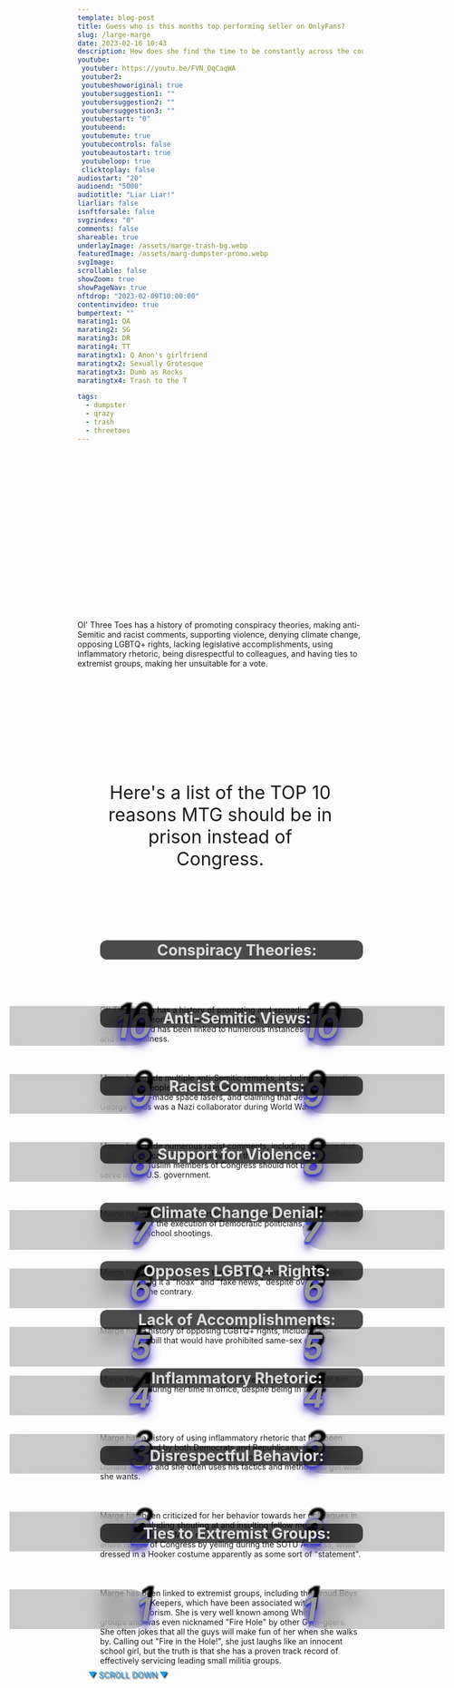 ```yaml
---
template: blog-post
title: Guess who is this months top performing seller on OnlyFans?
slug: /large-marge
date: 2023-02-16 10:43
description: How does she find the time to be constantly across the country AND running a successful front for PPV loans scams? 
youtube:
 youtuber: https://youtu.be/FVN_OqCaqWA
 youtuber2: 
 youtubeshoworiginal: true
 youtubersuggestion1: ""
 youtubersuggestion2: ""
 youtubersuggestion3: ""
 youtubestart: "0"
 youtubeend: 
 youtubemute: true
 youtubecontrols: false
 youtubeautostart: true
 youtubeloop: true
 clicktoplay: false
audiostart: "20"
audioend: "5000"
audiotitle: "Liar Liar!"
liarliar: false
isnftforsale: false
svgzindex: "0"
comments: false
shareable: true
underlayImage: /assets/marge-trash-bg.webp
featuredImage: /assets/marg-dumpster-promo.webp
svgImage: 
scrollable: false
showZoom: true
showPageNav: true
nftdrop: "2023-02-09T10:00:00"
contentinvideo: true
bumpertext: ""
marating1: QA
marating2: SG
marating3: DR
marating4: TT
maratingtx1: Q Anon's girlfriend
maratingtx2: Sexually Grotesque
maratingtx3: Dumb as Rocks
maratingtx4: Trash to the T

tags:
  - dumpster
  - qrazy
  - trash
  - threetoes
---
```


<div style="position:absolute; top:75vh; text-shadow:2px 2px 2px #333; color:#1D9BF0 !important; padding-left:2vw; animation:fadeout 4s forwards; animation-delay:4s;">
▼ SCROLL DOWN ▼
</div>

<div class="contentinside" style="position:relative; aspect-ratio:16/9;  width:100%; border:0px solid white; display:flex; flex-direction:column; justify-content:center;">

<!-- <div class="bubble bubble-bottom-left" style="position:absolute; width:; top:45%; left:15vw; display:flex; justify-content:center;backdrop-filter: blur(6px); font-size:110%;
animation: bubbleBop 12s ease-in;
animation-delay: 6s;
animation-direction: forwards;
animation-iteration-count:2;
opacity:0;">I'm worried about dying, and not becoming a good guy. </div> -->


<div class="bubble bubble-bottom-right" style="position:absolute; width:50vw; top:30%; right:10vw; display:block; justify-content:center; font-size:110%;backdrop-filter: blur(6px);
animation: bubbleBop1 5s ease-in;
animation-delay:2.5s;
animation-direction: forwards;
animation-iteration-count:1;
opacity:0;">Finally, I'm Chlamydia FREE AGAIN! </div>

<div class="bubble bubble-bottom-right" style="position:absolute; z-index:4; width:50vw; top:30%; right:20vw; display:block; justify-content:center; font-size:110%;backdrop-filter: blur(6px);
animation: bubbleBop1 8s ease-in-out;
animation-delay:10.5s;
animation-direction: forwards;
animation-iteration-count:1;
opacity:0;">Having the best health care helps (and for FREE)! </div>

</div>

<style>

	  @keyframes question1 {
	0% {  opacity:0;}
	5%{ opacity:1;}
	50%{opacity:1;}
	51% {  opacity:0; }
	100% {  opacity:0;}
  }
  
  @keyframes bubbleBop1 {
	0% {  opacity:0;}
	5%{ opacity:1;}
	50%{opacity:1;}
	51% {  opacity:0; }
	100% {  opacity:0;}
  }


.bubble {
	position: relative;
	font-family: sans-serif;
	font-size: clamp(.7rem, 1.8vw, 2.4rem);
	line-height: 110%;
	min-width: 50vw;
	background: rgba(255, 255, 255, 1);
	text-shadow: 0 0 2x rgba(0, 0, 0, 1);
	border-radius: 40px;
	padding: 2vh 2vw;
	text-align: center;
	color: #000;
  animation:question1;
  filter:drop-shadow(0 0px 16px rgba(0, 0, 0, 1));
  }
  
  .bubble-bottom-left::before {
	content: "";
	width: 0px;
	height: 0px;
	position: absolute;
	border-left: 34px solid #fff;
	border-right: 8px solid transparent;
	border-top: 5px solid #fff;
	border-bottom: 40px solid transparent;
	left: 32px;
	bottom: -44px;
	opacity:1;
  }

  .bubble-bottom-right::before {
	content: "";
	width: 0px;
	height: 0px;
	position: absolute;
	border-right: 34px solid #fff;
	border-left: 8px solid transparent;
	border-top: 5px solid #fff;
	border-bottom: 40px solid transparent;
	right: 32px;
	bottom: -44px;
	opacity:1;
  }

 
  @media (max-width: 48rem) {
	.bubble{
		top:10% !important;
	}
	.bubble-bottom-right{top:13vh !important;}
  }

  


  

.numblist {
  clear: both;
  list-style: none;
counter-reset:item 11;
}
.numblist li {
  margin: 0 0;
  padding-top: 2em;
  padding-left: 1rem;
  display: block;
  position: relative;
  /* counter-increment: inst; */
counter-increment:item -1;
}
.numblist li::before {
content:counter(item) " ";
  background: rgba(0, 0, 0, .2);
  backdrop-filter: blur(12px);
  color: #999;
  font-size:clamp(3rem, 6vw, 5rem);
  font-weight: 700;
  font-style: italic;
  border-radius: 0 0.675em 0.675em 0;
  text-align: right;
  left: -20%;
top:0;
  width: 150px;
  position: absolute;
  transition: all 0.2s ease-in-out;
  text-shadow: .5vw -.5vh .3vw #000,0 8px 20px rgb(40, 8, 202),0px 12px 10px rgb(139, 142, 167),0 2px rgb(39, 67, 227),0 5px 2px rgb(39, 61, 227),0 0 2px rgb(39, 52, 227),0 0 2px rgb(39, 42, 227),0 0 1px rgb(39, 73, 227); */
}

.numblist li::after {
content:counter(item) " ";
  background: rgba(0, 0, 0, .2);
  backdrop-filter: blur(12px);
  color: #999;
  font-size:clamp(3rem, 6vw, 5rem);
  font-weight: 700;
  font-style: italic;
  border-radius: 0.675em 0   0 0.675em;
  text-align: left;
  right: -20%;
top:0;
  width: 140px;
  position: absolute;
  transition: all 0.2s ease-in-out;
  text-shadow: .5vw -.5vh .3vw #000,0 8px 20px rgb(40, 8, 202),0px 12px 10px rgb(139, 142, 167),0 2px rgb(39, 67, 227),0 5px 2px rgb(39, 61, 227),0 0 2px rgb(39, 52, 227),0 0 2px rgb(39, 42, 227),0 0 1px rgb(39, 73, 227); */
}

@media (min-width:50em) {
  .numblist li:before {
    width: 250px;
    left: -15vw;
    top:1vh;
  }
  
    .numblist li::after {
    width: 250px;
    right: -15vw;
    top:1vh;
  }
}
li h2{
    background: rgba(0, 0, 0, 0.7);
    padding:1px 1vw 1px 3vw;
    margin:-2.6vh auto 2vh auto;
    border-radius: 12px;
    font-size:clamp(1.2rem, 2.8vw, 3.8rem) !important;
    color: #ddd;
      text-align:center;
    		/* text-shadow: 0 20px 7px #000,0 8px 20px rgb(40, 8, 202),0px 12px 10px rgb(139, 142, 167),0 2px rgb(39, 67, 227),0 5px 2px rgb(39, 61, 227),0 0 2px rgb(39, 52, 227),0 0 2px rgb(39, 42, 227),0 0 1px rgb(39, 73, 227); */
}

    </style>


<div class="contentbody" style="text-align:left !important; margin-top:0;">


Ol' Three Toes has a history of promoting conspiracy theories, making anti-Semitic and racist comments, supporting violence, denying climate change, opposing LGBTQ+ rights, lacking legislative accomplishments, using inflammatory rhetoric, being disrespectful to colleagues, and having ties to extremist groups, making her unsuitable for a vote.

<div class="" style="font-size:clamp(2rem, 3vw, 3.8rem); padding:0; text-align:center; width:80%; height:; overflow:visible; margin:5vh auto; border-radius:12px;">

Here's a list of the TOP 10 reasons MTG should be in prison instead of Congress.
<!-- <blockquote>
She promotes conspiracy theories like QAnon.
She has made anti-Semitic remarks.
She has made racist comments.
She has expressed support for violence and harassment.
She denies the scientific consensus on climate change.
She opposes LGBTQ+ rights.
She has not sponsored or co-sponsored any legislation that has become law.
She uses inflammatory rhetoric.
She is disrespectful to her colleagues in Congress.
She has ties to extremist groups like the Proud Boys and the Oath Keepers.
</blockquote> -->

</div>




<ol class="numblist" style="">
<li>

## Conspiracy Theories:
Ol' Three Toes has a history of promoting and spreading baseless conspiracy theories such as QAnon, which is associated with far-right extremism and has been linked to numerous instances of violence and mental illness.</li>

<li>

## Anti-Semitic Views:
Marge has made multiple anti-Semitic remarks, including suggesting that Jewish people were responsible for recent wildfires in California using Jewish-made space lasers, and claiming that Jewish billionaire George Soros was a Nazi collaborator during World War II.</li>

<li>

## Racist Comments:
Marge has made numerous racist comments, including claiming that African Americans "are held slaves to the Democratic Party," and stating that Muslim members of Congress should not be allowed to serve in the U.S. government.</li>

<li>

## Support for Violence:
Marge has expressed support for violence and harassment, including advocating for the execution of Democratic politicians, and harassing survivors of school shootings.</li>

<li>

## Climate Change Denial:
Marge has repeatedly denied the scientific consensus on climate change, calling it a "hoax" and "fake news," despite overwhelming evidence to the contrary.</li>

<li>

## Opposes LGBTQ+ Rights:
Marge has a history of opposing LGBTQ+ rights, including co-sponsoring a bill that would have prohibited same-sex marriage.</li>

<li>

## Lack of Accomplishments:
Marge has not sponsored or co-sponsored any legislation that has become law during her time in office, despite being in office since January 2021.</li>

<li>

## Inflammatory Rhetoric:
Marge has a history of using inflammatory rhetoric that has been widely criticized by both Democrats and Republicans, including comparing COVID-19 safety measures to Nazi Germany. Her idol is Donald Trump and she often uses his tactics and methods to get what she wants.</li>

<li>

## Disrespectful Behavior:
Marge has been criticized for her behavior towards her colleagues in Congress, including shouting at and insulting fellow members of Congress in public. Most recently she embarassed herself and the entire House of Congress by yelling during the SOTU Address, while dressed in a Hooker costume apparently as some sort of "statement".</li>

<li>

## Ties to Extremist Groups:
Marge has been linked to extremist groups, including the Proud Boys and the Oath Keepers, which have been associated with violence and domestic terrorism.  She is very well known among White Power groups and was even nicknamed "Fire Hole" by other Gym-goers. She often jokes that all the guys will make fun of her when she walks by. Calling out "Fire in the Hole!", she just laughs like an innocent school girl, but the truth is that she has a proven track record of effectively servicing leading small militia groups.</li>


</ol>

</div>





